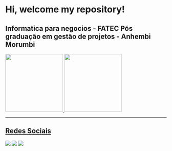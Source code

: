 # Hi, welcome my repository!

Informatica para negocios - FATEC
Pós graduação em gestão de projetos - Anhembi Morumbi
---

<div>
  <a href="https://github.com/LeSSouza">
  <img height="180em" src="https://github-readme-stats.vercel.app/api?username=LeSSouza&show_icons=true&theme=react&include_all_commits=true&count_private=true"/>
  <img height="180em" src="https://github-readme-stats.vercel.app/api/top-langs/?username=LeSSouza&layout=compact&langs_count=7&theme=react"/>
</div>
  
  ---
  ## Redes Sociais
  
 <div>
  <a href="https://www.instagram.com/heyLeeoh" target="_blank"><img src="https://img.shields.io/badge/-Instagram-%23E4405F?style=for-the-badge&logo=instagram&logoColor=white" target="_blank"></a>
  <a href = "mailto:leonardoicna2010@gmail.com"><img src="https://img.shields.io/badge/-Gmail-%23333?style=for-the-badge&logo=gmail&logoColor=white" target="_blank"></a>
  <a href="https://www.linkedin.com/in/leonardodasilvasouza/" target="_blank"><img src="https://img.shields.io/badge/-LinkedIn-%230077B5?style=for-the-badge&logo=linkedin&logoColor=white" target="_blank"></a> 
 </div>
